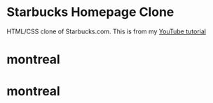 # Starbucks Homepage Clone

HTML/CSS clone of Starbucks.com. This is from my [YouTube tutorial](https://youtu.be/x_n2FGNsm0o)
# montreal
# montreal
